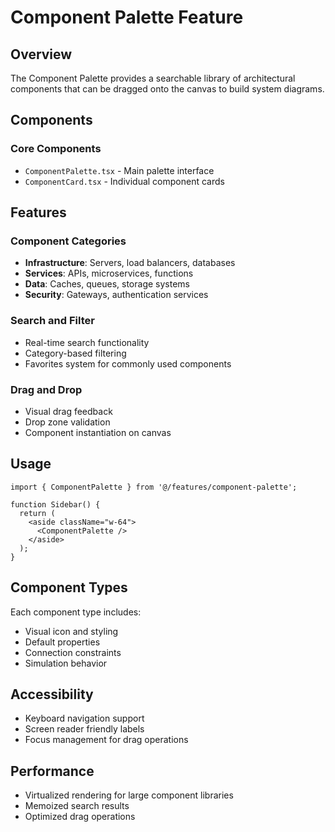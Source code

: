 # Component Palette Feature

## Overview
The Component Palette provides a searchable library of architectural components that can be dragged onto the canvas to build system diagrams.

## Components

### Core Components
- `ComponentPalette.tsx` - Main palette interface
- `ComponentCard.tsx` - Individual component cards

## Features

### Component Categories
- **Infrastructure**: Servers, load balancers, databases
- **Services**: APIs, microservices, functions
- **Data**: Caches, queues, storage systems
- **Security**: Gateways, authentication services

### Search and Filter
- Real-time search functionality
- Category-based filtering
- Favorites system for commonly used components

### Drag and Drop
- Visual drag feedback
- Drop zone validation
- Component instantiation on canvas

## Usage

```tsx
import { ComponentPalette } from '@/features/component-palette';

function Sidebar() {
  return (
    <aside className="w-64">
      <ComponentPalette />
    </aside>
  );
}
```

## Component Types
Each component type includes:
- Visual icon and styling
- Default properties
- Connection constraints
- Simulation behavior

## Accessibility
- Keyboard navigation support
- Screen reader friendly labels
- Focus management for drag operations

## Performance
- Virtualized rendering for large component libraries
- Memoized search results
- Optimized drag operations
